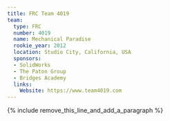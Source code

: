 ```yaml
---
title: FRC Team 4019
team:
  type: FRC
  number: 4019
  name: Mechanical Paradise
  rookie_year: 2012
  location: Studio City, California, USA
  sponsors:
  - SolidWorks
  - The Paton Group
  - Bridges Academy
  links:
    Website: https://www.team4019.com
---
```


{% include remove_this_line_and_add_a_paragraph %}